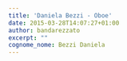 ```yaml
---
title: 'Daniela Bezzi - Oboe'
date: 2015-03-28T14:07:27+01:00
author: bandarezzato
excerpt: ""
cognome_nome: Bezzi Daniela
---
```

